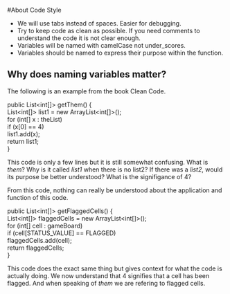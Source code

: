 #About Code Style
 - We will use tabs instead of spaces. Easier for debugging.
 - Try to keep code as clean as possible. If you need comments to understand the code it is not clear enough.
 - Variables will be named with camelCase not under_scores.
 - Variables should be named to express their purpose within the function.
 
 ## Why does naming variables matter?
 The following is an example from the book Clean Code.
 
 public List<int[]> getThem() {<br>
 List<int[]> list1 = new ArrayList<int[]>();<br>
 for (int[] x : theList)<br>
      if (x[0] == 4)<br>
        list1.add(x);<br>
    return list1;<br>
 }<br>
 
 This code is only a few lines but it is still somewhat confusing. What is *them*? Why is it called *list1* when there is no list2? If there was a *list2*, would its purpose be better understood? What is the signifigance of 4? 
 
 From this code, nothing can really be understood about the application and function of this code.
 
 public List<int[]> getFlaggedCells() {<br>
    List<int[]> flaggedCells = new ArrayList<int[]>();<br>
      for (int[] cell : gameBoard)<br>
      if (cell[STATUS_VALUE] == FLAGGED)<br>
        flaggedCells.add(cell);<br>
    return flaggedCells;<br>
 }<br>
 
 This code does the exact same thing but gives context for what the code is actually doing. We now understand that 4 signifies that a cell has been flagged. And when speaking of *them* we are refering to flagged cells.
 
 
